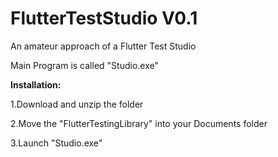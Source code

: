 # FlutterTestStudio V0.1
An amateur approach of a Flutter Test Studio

Main Program is called "Studio.exe"

__Installation:__

1.Download and unzip the folder

2.Move the "FlutterTestingLibrary" into your Documents folder

3.Launch "Studio.exe"

